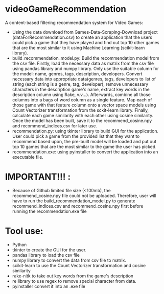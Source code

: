 # videoGameRecommendation
A content-based filtering recommendation system for Video Games:
- Using the data download from Games-Data-Scraping-Download project (dataForRecommendation.csv) to create an application that the users could pick a game that they have played and find out top 10 other games that are the most similar to it using Machine Learning (scikit-learn library).
- build_recommendation_model.py: Build the recommendation model from the csv file. Firstly, load the necessary data as matrix from the csv file using pandas library and numpy library. Only use the suitable column for the model: name, genres, tags, description, developers. Convert necessary data into appropriate data(genres, tags, developers to list of string (each string is a genre, tag, developer), remove unnecessary characters in the description game's name, extract key words in the description column using Rake, v.v...). Afterwards, combine all those columns into a bags of word column as a single feature. Map each of those game with that feature column onto a vector space models using Count Vectorizer transformation from the sckit-learn library. Finally, calculate each game similarity with each other using cosine similarity. Once the model has been built, save it to the recommend_cosine.npy and recommend_indices.csv for later use.  
- recommendation.py: using tkinter library to build GUI for the application. User could pick a game from the provided list that they want to recommend based upon, the pre-built model will be loaded and put out top 10 games that are the most similar to the game the user has picked.
- recommendation.exe: using pyinstaller to convert the application into an executable file.

# IMPORTANT!!! :
- Because of Github limited file size (<100mb), the recommend_cosine.npy file could not be uploaded. Therefore, user will have to run the build_recommendation_model.py to generate recommend_indices.csv and recommend_cosine.npy first before running the recommendation.exe file

# Tool use:
- Python
- tkinter to create the GUI for the user.
- pandas library to load the csv file
- numpy library to convert the data from csv file to matrix.
- scikit-learn to use the Count Vectorizer transformation and cosine similarity
- rake-nltk to take out key words from the game's description
- re library to use regex to remove special character from data.
- pyinstaller convert it into an .exe file
